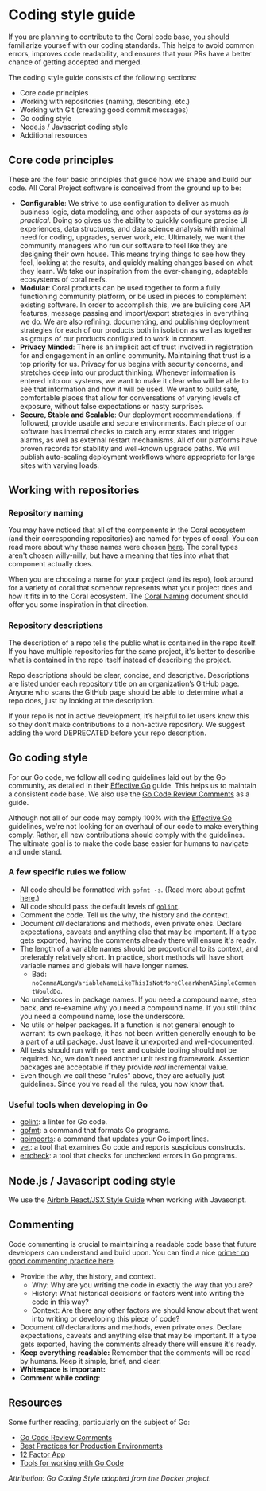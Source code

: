 # Coding style guide

If you are planning to contribute to the Coral code base, you should familiarize yourself with our coding standards. This helps to avoid common errors, improves code readability, and ensures that your PRs have a better chance of getting accepted and merged.

The coding style guide consists of the following sections:

* Core code principles
* Working with repositories (naming, describing, etc.)
* Working with Git (creating good commit messages)
* Go coding style
* Node.js / Javascript coding style
* Additional resources

## Core code principles

These are the four basic principles that guide how we shape and build our code. All Coral Project software is conceived from the ground up to be:

* __Configurable__: We strive to use configuration to deliver as much business logic, data modeling, and other aspects of our systems as _is practical._ Doing so gives us the ability to quickly configure precise UI experiences, data structures, and data science analysis with minimal need for coding, upgrades, server work, etc. Ultimately, we want the community managers who run our software to feel like they are designing their own house. This means trying things to see how they feel, looking at the results, and quickly making changes based on what they learn. We take our inspiration from the ever-changing, adaptable ecosystems of coral reefs.
* __Modular__: Coral products can be used together to form a fully functioning community platform, or be used in pieces to complement existing software. In order to accomplish this, we are building core API features, message passing and import/export strategies in everything we do. We are also refining, documenting, and publishing deployment strategies for each of our products both in isolation as well as together as groups of our products configured to work in concert.
* __Privacy Minded__: There is an implicit act of trust involved in registration for and engagement in an online community. Maintaining that trust is a top priority for us. Privacy for us begins with security concerns, and stretches deep into our product thinking. Whenever information is entered into our systems, we want to make it clear who will be able to see that information and how it will be used. We want to build safe, comfortable places that allow for conversations of varying levels of exposure, without false expectations or nasty surprises.
* __Secure, Stable and Scalable__: Our deployment recommendations, if followed, provide usable and secure environments. Each piece of our software has internal checks to catch any error states and trigger alarms, as well as external restart mechanisms. All of our platforms have proven records for stability and well-known upgrade paths. We will publish auto-scaling deployment workflows where appropriate for large sites with varying loads.

## Working with repositories

### Repository naming

You may have noticed that all of the components in the Coral ecosystem (and their corresponding repositories) are named for types of coral. You can read more about why these names were chosen [here](coral_naming). The coral types aren't chosen willy-nilly, but have a meaning that ties into what that component actually does.

When you are choosing a name for your project (and its repo), look around for a variety of coral that somehow represents what your project does and how it fits in to the Coral ecosystem. The [Coral Naming](coral_naming) document should offer you some inspiration in that direction.

### Repository descriptions

The description of a repo tells the public what is contained in the repo itself. If you have multiple repositories for the same project, it's better to describe what is contained in the repo itself instead of describing the project.

Repo descriptions should be clear, concise, and descriptive. Descriptions are listed under each repository title on an organization’s GitHub page. Anyone who scans the GitHub page should be able to determine what a repo does, just by looking at the description.

If your repo is not in active development, it’s helpful to let users know this so they don’t make contributions to a non-active repository. We suggest adding the word DEPRECATED before your repo description.

## Go coding style

For our Go code, we follow all coding guidelines laid out by the Go community, as detailed in their [Effective Go](https://golang.org/doc/effective_go.html) guide. This helps us to maintain a consistent code base. We also use the [Go Code Review Comments](https://github.com/golang/go/wiki/CodeReviewComments) as a guide.

Although not all of our code may comply 100% with the [Effective Go](https://golang.org/doc/effective_go.html) guidelines, we're not looking for an overhaul of our code to make everything comply. Rather, all new contributions should comply with the guidelines. The ultimate goal is to make the code base easier for humans to navigate and understand.

### A few specific rules we follow

* All code should be formatted with `gofmt -s`. (Read more about [gofmt here](https://golang.org/cmd/gofmt/).)
* All code should pass the default levels of
   [`golint`](https://github.com/golang/lint).
* Comment the code. Tell us the why, the history and the context.
* Document _all_ declarations and methods, even private ones. Declare expectations, caveats and anything else that may be important. If a type gets exported, having the comments already there will ensure it's ready.
* The length of a variable names should be proportional to its context, and preferably relatively short. In practice, short methods will have short variable names and globals will have longer names.
    * Bad: `noCommaALongVariableNameLikeThisIsNotMoreClearWhenASimpleCommentWouldDo`.
* No underscores in package names. If you need a compound name, step back, and re-examine why you need a compound name. If you still think you need a compound name, lose the underscore.
* No utils or helper packages. If a function is not general enough to warrant its own package, it has not been written generally enough to be a part of a util package. Just leave it unexported and well-documented.
* All tests should run with `go test` and outside tooling should not be required. No, we don't need another unit testing framework. Assertion packages are acceptable if they provide _real_ incremental value.
* Even though we call these "rules" above, they are actually just guidelines. Since you've read all the rules, you now know that.

### Useful tools when developing in Go

* [golint](https://github.com/golang/lint): a linter for Go code.
* [gofmt](https://golang.org/cmd/gofmt/): a command that formats Go programs.
* [goimports](https://godoc.org/golang.org/x/tools/cmd/goimports): a command that updates your Go import lines.
* [vet](https://golang.org/cmd/vet/): a tool that examines Go code and reports suspicious constructs.
* [errcheck](https://github.com/kisielk/errcheck): a tool that checks for unchecked errors in Go programs.

## Node.js / Javascript coding style

We use the [Airbnb React/JSX Style Guide](https://github.com/airbnb/javascript/tree/master/react) when working with Javascript.

## Commenting

Code commenting is crucial to maintaining a readable code base that future developers can understand and build upon. You can find a nice [primer on good commenting practice here](http://www.hongkiat.com/blog/source-code-comment-styling-tips/).

* Provide the why, the history, and context.
    * Why: Why are you writing the code in exactly the way that you are?
    * History: What historical decisions or factors went into writing the code in this way?
    * Context: Are there any other factors we should know about that went into writing or developing this piece of code?
* Document _all_ declarations and methods, even private ones. Declare expectations, caveats and anything else that may be important. If a type gets exported, having the comments already there will ensure it's ready.
* **Keep everything readable:** Remember that the comments will be read by humans. Keep it simple, brief, and clear.
* **Whitespace is important:**
* **Comment while coding:**

## Resources

Some further reading, particularly on the subject of Go:

* [Go Code Review Comments](https://github.com/golang/go/wiki/CodeReviewComments)
* [Best Practices for Production Environments](https://www.youtube.com/watch?v=Y1-RLAl7iOI)
* [12 Factor App](http://12factor.net/)
* [Tools for working with Go Code](https://speakerdeck.com/farslan/tools-for-working-with-go-code)

_Attribution: Go Coding Style adopted from the Docker project._
